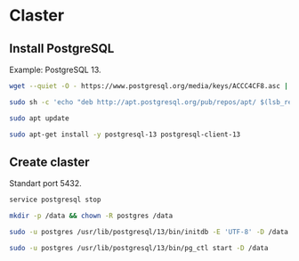 # Claster

## Install PostgreSQL

Example: PostgreSQL 13.

```bash
wget --quiet -O - https://www.postgresql.org/media/keys/ACCC4CF8.asc | sudo apt-key add -

sudo sh -c 'echo "deb http://apt.postgresql.org/pub/repos/apt/ $(lsb_release -sc)-pgdg main" > /etc/apt/sources.list.d/PostgreSQL.list'

sudo apt update

sudo apt-get install -y postgresql-13 postgresql-client-13
```

## Create claster

Standart port 5432.

```bash
service postgresql stop

mkdir -p /data && chown -R postgres /data

sudo -u postgres /usr/lib/postgresql/13/bin/initdb -E 'UTF-8' -D /data

sudo -u postgres /usr/lib/postgresql/13/bin/pg_ctl start -D /data
```